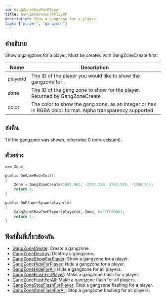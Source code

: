 ```yaml
---
id: GangZoneShowForPlayer
title: GangZoneShowForPlayer
description: Show a gangzone for a player.
tags: ["player", "gangzone"]
---
```


## คำอธิบาย

Show a gangzone for a player. Must be created with GangZoneCreate first.

| Name     | Description                                                                                               |
| -------- | --------------------------------------------------------------------------------------------------------- |
| playerid | The ID of the player you would like to show the gangzone for..                                            |
| zone     | The ID of the gang zone to show for the player. Returned by GangZoneCreate                                |
| color    | The color to show the gang zone, as an integer or hex in RGBA color format. Alpha transparency supported. |

## ส่งคืน

1 if the gangzone was shown, otherwise 0 (non-existant).

## ตัวอย่าง

```c
new Zone;

public OnGameModeInit()
{
    Zone = GangZoneCreate(1082.962, -2787.229, 2942.549, -1859.51);
    return 1;
}

public OnPlayerSpawn(playerid)
{
    GangZoneShowForPlayer(playerid, Zone, 0xFFFF0096);
    return 1;
}
```

## ฟังก์ชั่นที่เกี่ยวข้องกัน

- [GangZoneCreate](../functions/GangZoneCreate): Create a gangzone.
- [GangZoneDestroy](../functions/GangZoneDestroy): Destroy a gangzone.
- [GangZoneShowForPlayer](../functions/GangZoneShowForPlayer): Show a gangzone for a player.
- [GangZoneHideForPlayer](../functions/GangZoneHideForPlayer): Hide a gangzone for a player.
- [GangZoneHideForAll](../functions/GangZoneHideForAll): Hide a gangzone for all players.
- [GangZoneFlashForPlayer](../functions/GangZoneFlashForPlayer): Make a gangzone flash for a player.
- [GangZoneFlashForAll](../functions/GangZoneFlashForAll): Make a gangzone flash for all players.
- [GangZoneStopFlashForPlayer](../functions/GangZoneStopFlashForPlayer): Stop a gangzone flashing for a player.
- [GangZoneStopFlashForAll](../functions/GangZoneStopFlashForAll): Stop a gangzone flashing for all players.
